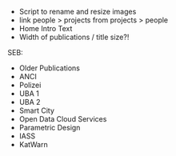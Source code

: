 - Script to rename and resize images
- link people > projects from projects > people
- Home Intro Text
- Width of publications / title size?!

SEB:
- Older Publications
- ANCI
- Polizei
- UBA 1
- UBA 2
- Smart City
- Open Data Cloud Services
- Parametric Design
- IASS
- KatWarn

